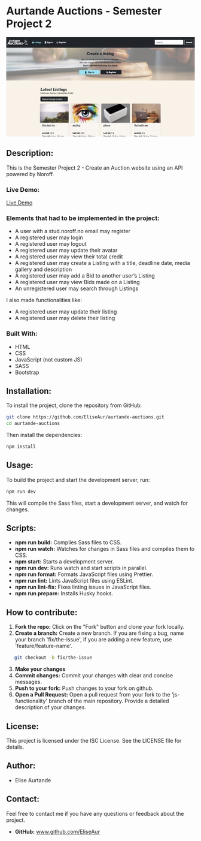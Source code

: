 # Aurtande Auctions - Semester Project 2

![Social media site - Stronger together](images/readme-img-small.jpg)

## Description:

This is the Semester Project 2 - Create an Auction website using an API powered by Noroff.

### Live Demo:

[Live Demo](https://eliseaur.github.io/aurtande-auctions/)

### Elements that had to be implemented in the project:

- A user with a stud.noroff.no email may register
- A registered user may login
- A registered user may logout
- A registered user may update their avatar
- A registered user may view their total credit
- A registered user may create a Listing with a title, deadline date, media gallery and description
- A registered user may add a Bid to another user’s Listing
- A registered user may view Bids made on a Listing
- An unregistered user may search through Listings

I also made functionalities like:

- A registered user may update their listing
- A registered user may delete their listing

### Built With:

- HTML
- CSS
- JavaScript (not custom JS)
- SASS
- Bootstrap

## Installation:

To install the project, clone the repository from GitHub:

```bash
git clone https://github.com/EliseAur/aurtande-auctions.git
cd aurtande-auctions
```

Then install the dependencies:

```bash
npm install
```

## Usage:

To build the project and start the development server, run:

```bash
npm run dev
```

This will compile the Sass files, start a development server, and watch for changes.

## Scripts:

- **npm run build:** Compiles Sass files to CSS.
- **npm run watch:** Watches for changes in Sass files and compiles them to CSS.
- **npm start:** Starts a development server.
- **npm run dev:** Runs watch and start scripts in parallel.
- **npm run format:** Formats JavaScript files using Prettier.
- **npm run lint:** Lints JavaScript files using ESLint.
- **npm run lint-fix:** Fixes linting issues in JavaScript files.
- **npm run prepare:** Installs Husky hooks.

## How to contribute:

1. **Fork the repo:** Click on the "Fork" button and clone your fork locally.
2. **Create a branch:** Create a new branch. If you are fixing a bug, name your branch 'fix/the-issue', if you are adding a new feature, use 'feature/feature-name'.

```bash
   git checkout -b fix/the-issue
```

3. **Make your changes**
4. **Commit changes:** Commit your changes with clear and concise messages.
5. **Push to your fork:** Push changes to your fork on github.
6. **Open a Pull Request:** Open a pull request from your fork to the 'js-functionality' branch of the main repository. Provide a detailed description of your changes.

## License:

This project is licensed under the ISC License. See the LICENSE file for details.

## Author:

- Elise Aurtande

## Contact:

Feel free to contact me if you have any questions or feedback about the project.

- **GitHub:** www.github.com/EliseAur
